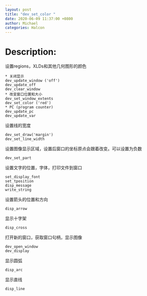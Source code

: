 ```yaml
---
layout: post
title: "dev_set_color "
date: 2020-06-09 11:37:00 +0800
author: Michael
categories: Halcon
---
```


# Description:

设置regions，XLDs和其他几何图形的颜色

	* 关闭显示
	dev_update_window ('off')
	dev_update_off
	dev_clear_window
	* 改变窗口位置和大小
	dev_set_window_extents 
	dev_set_color ('red')
	* PC (program counter)
	dev_update_pc
	dev_update_var

设置线的宽度

	dev_set_draw('margin') 
	dev_set_line_width


设置图像显示区域，设置后窗口的坐标原点会跟着改变。可以设置为负数

	dev_set_part 

设置文字的位置，字体，打印文件到窗口

	set_display_font
	set_tposition
	disp_message
	write_string 

设置箭头的位置和方向

	disp_arrow

显示十字架

	disp_cross

打开新的窗口，获取窗口句柄，显示图像

	dev_open_window
	dev_display

显示圆弧

	disp_arc 

显示直线

	disp_line